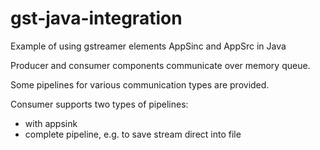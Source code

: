 # gst-java-integration
Example of using gstreamer elements AppSinc and AppSrc in Java

Producer and consumer components communicate over memory queue.

Some pipelines for various communication types are provided.

Consumer supports two types of pipelines: 

- with appsink
- complete pipeline, e.g. to save stream direct into file
